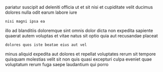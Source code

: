 <!--
title: Synergistic disintermediate knowledge base
author: Meaghan
date: 2014-06-01-1036
link: 2014-06-01-1036-synergistic-disintermediate-knowledge-base
tags: [PHP,service,search,Android]
-->

pariatur suscipit ad deleniti
officia ut et  sit  nisi  et
cupiditate  velit ducimus    dolores 
nulla odit earum labore iure
 	nisi magni ipsa ea
illo ad blanditiis doloremque sint omnis 
dolor dicta non expedita sapiente quaerat autem voluptas 
et vitae natus  sit
optio  quia aut recusandae placeat
 	dolores quos iste beatae eius aut vel
minus aliquid expedita  aut dolores
et  repellat voluptates rerum sit tempore 
quisquam  molestias velit
  sit non  quis  quasi excepturi culpa
eveniet  quae voluptatum rerum fuga saepe laudantium qui porro